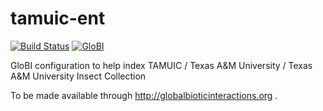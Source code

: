 # tamuic-ent
[![Build Status](https://travis-ci.org/globalbioticinteractions/tamuic-ent.svg)](https://travis-ci.org/globalbioticinteractions/tamuic-ent) [![GloBI](http://api.globalbioticinteractions.org/interaction.svg?accordingTo=globi:globalbioticinteractions/tamuic-ent)](http://globalbioticinteractions.org/?accordingTo=globi:globalbioticinteractions/tamuic-ent)

GloBI configuration to help index TAMUIC / Texas A&M University / Texas A&M University Insect Collection

To be made available through http://globalbioticinteractions.org  .
